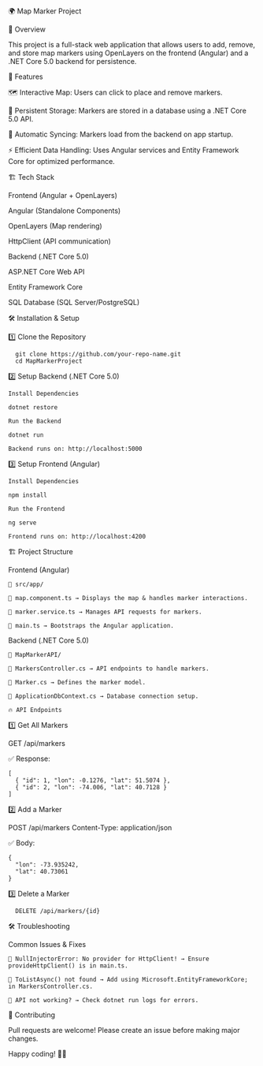 🌍 Map Marker Project

📌 Overview

  This project is a full-stack web application that allows users to add, remove, and store map markers using OpenLayers on the frontend (Angular) and a .NET Core 5.0 backend for persistence.

🚀 Features

  🗺️ Interactive Map: Users can click to place and remove markers.
  
  💾 Persistent Storage: Markers are stored in a database using a .NET Core 5.0 API.
  
  🔄 Automatic Syncing: Markers load from the backend on app startup.
  
  ⚡ Efficient Data Handling: Uses Angular services and Entity Framework Core for optimized performance.

🏗️ Tech Stack

  Frontend (Angular + OpenLayers)
  
  Angular (Standalone Components)
  
  OpenLayers (Map rendering)
  
  HttpClient (API communication)
  
  Backend (.NET Core 5.0)
  
  ASP.NET Core Web API
  
  Entity Framework Core
  
  SQL Database (SQL Server/PostgreSQL)

🛠️ Installation & Setup

  1️⃣ Clone the Repository

      git clone https://github.com/your-repo-name.git
      cd MapMarkerProject

  2️⃣ Setup Backend (.NET Core 5.0)

    Install Dependencies

    dotnet restore
    
    Run the Backend
    
    dotnet run
    
    Backend runs on: http://localhost:5000

  3️⃣ Setup Frontend (Angular)

    Install Dependencies
    
    npm install
    
    Run the Frontend
    
    ng serve

    Frontend runs on: http://localhost:4200

🏗️ Project Structure

  Frontend (Angular)

    📂 src/app/
    
    📌 map.component.ts → Displays the map & handles marker interactions.
    
    📌 marker.service.ts → Manages API requests for markers.
    
    📌 main.ts → Bootstraps the Angular application.

  Backend (.NET Core 5.0)

    📂 MapMarkerAPI/
    
    📌 MarkersController.cs → API endpoints to handle markers.
    
    📌 Marker.cs → Defines the marker model.
    
    📌 ApplicationDbContext.cs → Database connection setup.
    
    🔥 API Endpoints

1️⃣ Get All Markers

  GET /api/markers
    
   ✅ Response:

    [
      { "id": 1, "lon": -0.1276, "lat": 51.5074 },
      { "id": 2, "lon": -74.006, "lat": 40.7128 }
    ]

  2️⃣ Add a Marker

  POST /api/markers
  Content-Type: application/json

  ✅ Body:

    {
      "lon": -73.935242,
      "lat": 40.73061
    }

  3️⃣ Delete a Marker

      DELETE /api/markers/{id}

  🛠️ Troubleshooting

  Common Issues & Fixes

    🔴 NullInjectorError: No provider for HttpClient! → Ensure provideHttpClient() is in main.ts.
    
    🔴 ToListAsync() not found → Add using Microsoft.EntityFrameworkCore; in MarkersController.cs.
    
    🔴 API not working? → Check dotnet run logs for errors.

🤝 Contributing

  Pull requests are welcome! Please create an issue before making major changes.

  Happy coding! 🎯🚀


